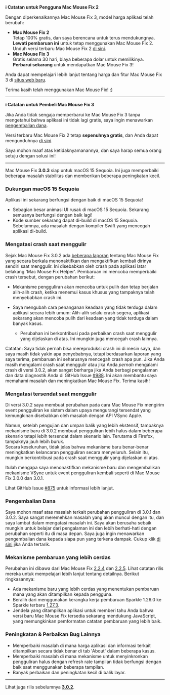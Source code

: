 **ℹ️ Catatan untuk Pengguna Mac Mouse Fix 2**

Dengan diperkenalkannya Mac Mouse Fix 3, model harga aplikasi telah berubah:

- **Mac Mouse Fix 2**\
Tetap 100% gratis, dan saya berencana untuk terus mendukungnya.\
**Lewati pembaruan ini** untuk tetap menggunakan Mac Mouse Fix 2. Unduh versi terbaru Mac Mouse Fix 2 [di sini](https://redirect.macmousefix.com/?target=mmf2-latest).
- **Mac Mouse Fix 3**\
Gratis selama 30 hari, biaya beberapa dolar untuk memilikinya.\
**Perbarui sekarang** untuk mendapatkan Mac Mouse Fix 3!

Anda dapat mempelajari lebih lanjut tentang harga dan fitur Mac Mouse Fix 3 di [situs web baru](https://macmousefix.com/).

Terima kasih telah menggunakan Mac Mouse Fix! :)

---

**ℹ️ Catatan untuk Pembeli Mac Mouse Fix 3**

Jika Anda tidak sengaja memperbarui ke Mac Mouse Fix 3 tanpa mengetahui bahwa aplikasi ini tidak lagi gratis, saya ingin menawarkan [pengembalian dana](https://redirect.macmousefix.com/?target=mmf-apply-for-refund).

Versi terbaru Mac Mouse Fix 2 tetap **sepenuhnya gratis**, dan Anda dapat mengunduhnya [di sini](https://redirect.macmousefix.com/?target=mmf2-latest).

Saya mohon maaf atas ketidaknyamanannya, dan saya harap semua orang setuju dengan solusi ini!

---

Mac Mouse Fix **3.0.3** siap untuk macOS 15 Sequoia. Ini juga memperbaiki beberapa masalah stabilitas dan memberikan beberapa peningkatan kecil.

### Dukungan macOS 15 Sequoia

Aplikasi ini sekarang berfungsi dengan baik di macOS 15 Sequoia!

- Sebagian besar animasi UI rusak di macOS 15 Sequoia. Sekarang semuanya berfungsi dengan baik lagi!
- Kode sumber sekarang dapat di-build di macOS 15 Sequoia. Sebelumnya, ada masalah dengan kompiler Swift yang mencegah aplikasi di-build.

### Mengatasi crash saat menggulir

Sejak Mac Mouse Fix 3.0.2 ada [beberapa laporan](https://github.com/noah-nuebling/mac-mouse-fix/issues/988) tentang Mac Mouse Fix yang secara berkala menonaktifkan dan mengaktifkan kembali dirinya sendiri saat menggulir. Ini disebabkan oleh crash pada aplikasi latar belakang 'Mac Mouse Fix Helper'. Pembaruan ini mencoba memperbaiki crash tersebut, dengan perubahan berikut:

- Mekanisme pengguliran akan mencoba untuk pulih dan tetap berjalan alih-alih crash, ketika menemui kasus khusus yang tampaknya telah menyebabkan crash ini.
- Saya mengubah cara penanganan keadaan yang tidak terduga dalam aplikasi secara lebih umum: Alih-alih selalu crash segera, aplikasi sekarang akan mencoba pulih dari keadaan yang tidak terduga dalam banyak kasus.

    - Perubahan ini berkontribusi pada perbaikan crash saat menggulir yang dijelaskan di atas. Ini mungkin juga mencegah crash lainnya.

Catatan: Saya tidak pernah bisa mereproduksi crash ini di mesin saya, dan saya masih tidak yakin apa penyebabnya, tetapi berdasarkan laporan yang saya terima, pembaruan ini seharusnya mencegah crash apa pun. Jika Anda masih mengalami crash saat menggulir atau jika Anda *pernah* mengalami crash di versi 3.0.2, akan sangat berharga jika Anda berbagi pengalaman dan data diagnostik Anda di GitHub Issue [#988](https://github.com/noah-nuebling/mac-mouse-fix/issues/988). Ini akan membantu saya memahami masalah dan meningkatkan Mac Mouse Fix. Terima kasih!

### Mengatasi tersendat saat menggulir

Di versi 3.0.2 saya membuat perubahan pada cara Mac Mouse Fix mengirim event pengguliran ke sistem dalam upaya mengurangi tersendat yang kemungkinan disebabkan oleh masalah dengan API VSync Apple.

Namun, setelah pengujian dan umpan balik yang lebih ekstensif, tampaknya mekanisme baru di 3.0.2 membuat pengguliran lebih halus dalam beberapa skenario tetapi lebih tersendat dalam skenario lain. Terutama di Firefox, tampaknya jauh lebih buruk.\
Secara keseluruhan, tidak jelas bahwa mekanisme baru benar-benar meningkatkan kelancaran pengguliran secara menyeluruh. Selain itu, mungkin berkontribusi pada crash saat menggulir yang dijelaskan di atas.

Itulah mengapa saya menonaktifkan mekanisme baru dan mengembalikan mekanisme VSync untuk event pengguliran kembali seperti di Mac Mouse Fix 3.0.0 dan 3.0.1.

Lihat GitHub Issue [#875](https://github.com/noah-nuebling/mac-mouse-fix/issues/875) untuk informasi lebih lanjut.

### Pengembalian Dana

Saya mohon maaf atas masalah terkait perubahan pengguliran di 3.0.1 dan 3.0.2. Saya sangat meremehkan masalah yang akan muncul dengan itu, dan saya lambat dalam mengatasi masalah ini. Saya akan berusaha sebaik mungkin untuk belajar dari pengalaman ini dan lebih berhati-hati dengan perubahan seperti itu di masa depan. Saya juga ingin menawarkan pengembalian dana kepada siapa pun yang terkena dampak. Cukup klik [di sini](https://redirect.macmousefix.com/?target=mmf-apply-for-refund) jika Anda tertarik.

### Mekanisme pembaruan yang lebih cerdas

Perubahan ini dibawa dari Mac Mouse Fix [2.2.4](https://github.com/noah-nuebling/mac-mouse-fix/releases/tag/2.2.4) dan [2.2.5](https://github.com/noah-nuebling/mac-mouse-fix/releases/tag/2.2.5). Lihat catatan rilis mereka untuk mempelajari lebih lanjut tentang detailnya. Berikut ringkasannya:

- Ada mekanisme baru yang lebih cerdas yang menentukan pembaruan mana yang akan ditampilkan kepada pengguna.
- Beralih dari menggunakan kerangka kerja pembaruan Sparkle 1.26.0 ke Sparkle terbaru [1.27.3](https://github.com/sparkle-project/Sparkle/releases/tag/1.27.3).
- Jendela yang ditampilkan aplikasi untuk memberi tahu Anda bahwa versi baru Mac Mouse Fix tersedia sekarang mendukung JavaScript, yang memungkinkan pemformatan catatan pembaruan yang lebih baik.

### Peningkatan & Perbaikan Bug Lainnya

- Memperbaiki masalah di mana harga aplikasi dan informasi terkait ditampilkan secara tidak benar di tab 'About' dalam beberapa kasus.
- Memperbaiki masalah di mana mekanisme untuk menyinkronkan pengguliran halus dengan refresh rate tampilan tidak berfungsi dengan baik saat menggunakan beberapa tampilan.
- Banyak perbaikan dan peningkatan kecil di balik layar.

---

Lihat juga rilis sebelumnya [**3.0.2**](https://github.com/noah-nuebling/mac-mouse-fix/releases/tag/3.0.2).